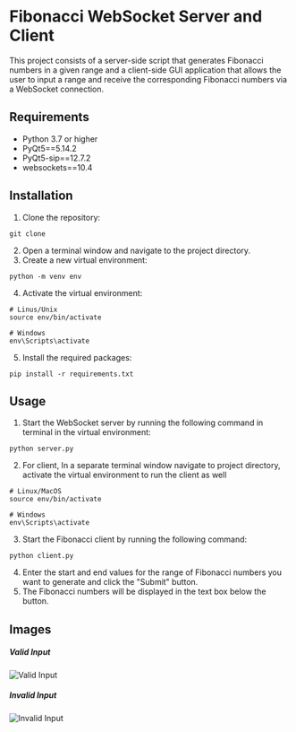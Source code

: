 # Fibonacci WebSocket Server and Client

This project consists of a server-side script that generates Fibonacci numbers in a given range and a client-side GUI application that allows the user to input a range and receive the corresponding Fibonacci numbers via a WebSocket connection.

## Requirements

- Python 3.7 or higher
- PyQt5==5.14.2
- PyQt5-sip==12.7.2
- websockets==10.4

## Installation

1. Clone the repository: 
  ```
  git clone 
  ```
2. Open a terminal window and navigate to the project directory.
3. Create a new virtual environment: 
  ```
  python -m venv env 
  ```
4. Activate the virtual environment: 
  ```
  # Linus/Unix
  source env/bin/activate

  # Windows
  env\Scripts\activate 
  ```
5. Install the required packages: 
 
  ```
  pip install -r requirements.txt
  ```

## Usage

1. Start the WebSocket server by running the following command in terminal in the virtual environment: 
  ```
  python server.py
  ```
2. For client, In a separate terminal window navigate to project directory, activate the virtual environment to run the client as well
  ```
  # Linux/MacOS
  source env/bin/activate 
  
  # Windows
  env\Scripts\activate 
  ```
3. Start the Fibonacci client by running the following command: 
  ```
  python client.py
  ```
4. Enter the start and end values for the range of Fibonacci numbers you want to generate and click the "Submit" button.
5. The Fibonacci numbers will be displayed in the text box below the button.

## Images
##### Valid Input
![Valid Input](https://github.com/rishabh-kukreja/fib-assignment/blob/main/imgs/fibonacci-valid-input.png)

##### Invalid Input
![Invalid Input](https://github.com/rishabh-kukreja/fib-assignment/blob/main/imgs/fibonacci-invalid-input.png)


